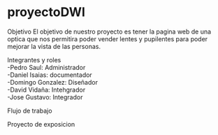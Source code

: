 # proyectoDWI

Objetivo
El objetivo de nuestro proyecto es tener la pagina web de una optica que nos permitira poder vender lentes y pupilentes para poder mejorar la vista de las personas.

Integrantes y roles <br>
-Pedro Saul: Administrador <br>
-Daniel Isaias: documentador <br>
-Domingo Gonzalez: Diseñador <br>
-David Vidaña: Intehgrador <br>
-Jose Gustavo: Integrador <br>

Flujo de trabajo


Proyecto de exposicion
